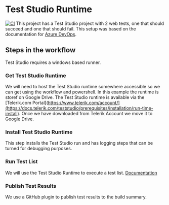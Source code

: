 # Test Studio Runtime
[![CI](https://github.com/jonathanread/test-studio/actions/workflows/blank.yml/badge.svg)](https://github.com/jonathanread/test-studio/actions/workflows/blank.yml)
This project has a Test Studio project with 2 web tests, one that should succeed and one that should fail. This setup was based on the documentation for [Azure DevOps](https://docs.telerik.com/teststudio/advanced-topics/build-server/microsoft-hosted-agent-testing).
## Steps in the workflow
Test Studio requires a windows based runner.
### Get Test Studio Runtime
We will need to host the Test Studio runtime somewhere accessible so we can get using the workflow and powershell. In this example the runtime is storef on Google Drive. The Test Studio runtime is available via the [Telerik.com Portal](https://www.telerik.com/account/](https://docs.telerik.com/teststudio/prerequisites/installation/run-time-install). Once we have downloaded from Telerik Account we move it to Google Drive. 
### Install Test Studio Runtime
This step installs the Test Studio run and has logging steps that can be turned for debugging purposes.
### Run Test List
We will use the Test Studio Runtime to execute a test list. [Documentation](https://docs.telerik.com/teststudio/features/test-runners/artoftest-runner)
### Publish Test Results
We use a GitHub plugin to publish test results to the build summary.

